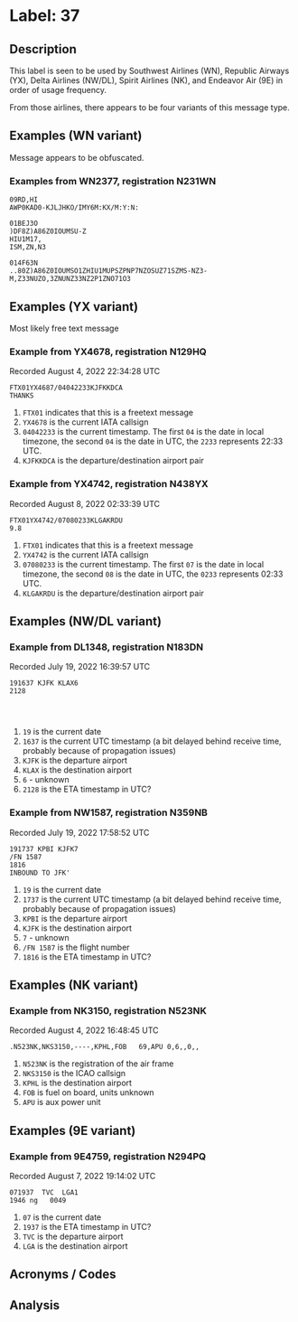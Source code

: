 # Label: 37

## Description
This label is seen to be used by Southwest Airlines (WN), Republic Airways (YX), Delta Airlines (NW/DL), Spirit Airlines (NK), and Endeavor Air (9E) in order of usage frequency.

From those airlines, there appears to be four variants of this message type.

## Examples (WN variant)
Message appears to be obfuscated.

### Examples from WN2377, registration N231WN

```
09RD,HI
AWP0KAD0-KJLJHKO/IMY6M:KX/M:Y:N:
```

```
01BEJ3O
)DF8Z)A86Z0IOUMSU-Z
HIU1M17,
ISM,ZN,N3
```

```
014F63N
..80Z)A86Z0IOUMSO1ZHIU1MUPSZPNP7NZOSUZ71SZMS-NZ3-M,Z33NUZO,3ZNUNZ33NZ2P1ZNO71O3
```

## Examples (YX variant)
Most likely free text message

### Example from YX4678, registration N129HQ
Recorded August 4, 2022 22:34:28 UTC

```
FTX01YX4687/04042233KJFKKDCA
THANKS
```

1. `FTX01` indicates that this is a freetext message
2. `YX4678` is the current IATA callsign
3. `04042233` is the current timestamp. The first `04` is the date in local timezone, the second `04` is the date in UTC, the `2233` represents 22:33 UTC.
4. `KJFKKDCA` is the departure/destination airport pair

### Example from YX4742, registration N438YX
Recorded August 8, 2022 02:33:39 UTC

```
FTX01YX4742/07080233KLGAKRDU
9.8
```

1. `FTX01` indicates that this is a freetext message
2. `YX4742` is the current IATA callsign
3. `07080233` is the current timestamp. The first `07` is the date in local timezone, the second `08` is the date in UTC, the `0233` represents 02:33 UTC.
4. `KLGAKRDU` is the departure/destination airport pair

## Examples (NW/DL variant)

### Example from DL1348, registration N183DN
Recorded July 19, 2022 16:39:57 UTC

```
191637 KJFK KLAX6
2128




```

1. `19` is the current date
2. `1637` is the current UTC timestamp (a bit delayed behind receive time, probably because of propagation issues)
3. `KJFK` is the departure airport
4. `KLAX` is the destination airport
5. `6` - unknown
6. `2128` is the ETA timestamp in UTC?

### Example from NW1587, registration N359NB
Recorded July 19, 2022 17:58:52 UTC

```
191737 KPBI KJFK7
/FN 1587
1816
INBOUND TO JFK'
```

1. `19` is the current date
2. `1737` is the current UTC timestamp (a bit delayed behind receive time, probably because of propagation issues)
3. `KPBI` is the departure airport
4. `KJFK` is the destination airport
5. `7` - unknown
6. `/FN 1587` is the flight number
7. `1816` is the ETA timestamp in UTC?

## Examples (NK variant)

### Example from NK3150, registration N523NK
Recorded August 4, 2022 16:48:45 UTC

```
.N523NK,NKS3150,----,KPHL,FOB   69,APU 0,6,,0,,
```

1. `N523NK` is the registration of the air frame
2. `NKS3150` is the ICAO callsign
3. `KPHL` is the destination airport
4. `FOB` is fuel on board, units unknown
5. `APU` is aux power unit

## Examples (9E variant)

### Example from 9E4759, registration N294PQ
Recorded August 7, 2022 19:14:02 UTC

```
071937  TVC  LGA1
1946 ng   0049

```

1. `07` is the current date
2. `1937` is the ETA timestamp in UTC?
3. `TVC` is the departure airport
4. `LGA` is the destination airport

## Acronyms / Codes

## Analysis
